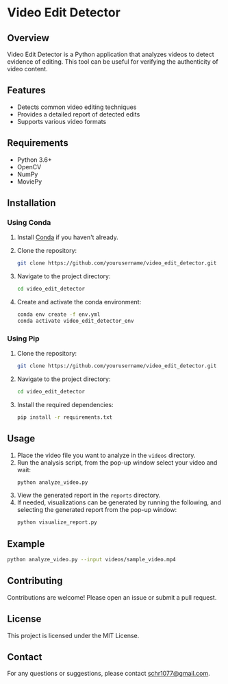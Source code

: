 # Video Edit Detector

## Overview
Video Edit Detector is a Python application that analyzes videos to detect evidence of editing. This tool can be useful for verifying the authenticity of video content.

## Features
- Detects common video editing techniques
- Provides a detailed report of detected edits
- Supports various video formats

## Requirements
- Python 3.6+
- OpenCV
- NumPy
- MoviePy

## Installation

### Using Conda

1. Install [Conda](https://docs.conda.io/projects/conda/en/latest/user-guide/install/index.html) if you haven't already.

2. Clone the repository:
    ```bash
    git clone https://github.com/yourusername/video_edit_detector.git
    ```

3. Navigate to the project directory:
    ```bash
    cd video_edit_detector
    ```

4. Create and activate the conda environment:
    ```bash
    conda env create -f env.yml
    conda activate video_edit_detector_env
    ```

### Using Pip

1. Clone the repository:
    ```bash
    git clone https://github.com/yourusername/video_edit_detector.git
    ```

2. Navigate to the project directory:
    ```bash
    cd video_edit_detector
    ```

3. Install the required dependencies:
    ```bash
    pip install -r requirements.txt
    ```

## Usage
1. Place the video file you want to analyze in the `videos` directory.
2. Run the analysis script, from the pop-up window select your video and wait:
    ```bash
    python analyze_video.py
    ```
3. View the generated report in the `reports` directory.
4. If needed, visualizations can be generated by running the following, and selecting the generated report from the pop-up window:
    ```bash
    python visualize_report.py
    ```
    

## Example
```bash
python analyze_video.py --input videos/sample_video.mp4
```

## Contributing
Contributions are welcome! Please open an issue or submit a pull request.

## License
This project is licensed under the MIT License.

## Contact
For any questions or suggestions, please contact schr1077@gmail.com.